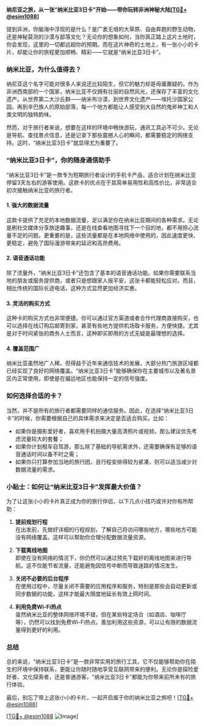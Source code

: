 **纳尼亚之旅，从一张“纳米比亚3日卡”开始——带你玩转非洲神秘大陆[[TG💪+ @esim1088](https://t.me/s/esim1088)]**

提到非洲，你脑海中浮现的是什么？是广袤无垠的大草原、自由奔跑的野生动物，还是神秘莫测的沙漠与部落文化？无论你的想象如何，当你真正踏上这片土地时，你会发现，这里的一切都远超你的预期。而在这片神奇的土地上，有一张小小的卡片，却能让你的旅程更加顺畅、精彩——它就是“纳米比亚3日卡”。

### 纳米比亚，为什么值得去？

纳尼亚这个名字可能对很多人来说还比较陌生，但它的魅力却是毋庸置疑的。作为非洲西南部的一个国家，纳米比亚不仅拥有壮丽的自然风光，还保存了丰富的文化遗产。从世界第二大沙丘群——纳米布沙漠，到世界文化遗产——埃托沙国家公园，再到辛巴族人的原始部落，每一个地方都能让人感受到大自然的鬼斧神工和人类文明的独特韵味。

然而，对于旅行者来说，想要在这样的环境中畅快游玩，通讯工具必不可少。无论是导航、查找景点信息，还是记录下那些震撼人心的瞬间，都需要稳定的网络支持。这时，“纳米比亚3日卡”就显得尤为重要了。

### “纳米比亚3日卡”，你的随身通信助手

“纳米比亚3日卡”是一款专为短期旅行者设计的手机卡产品，适合计划在纳米比亚停留3天左右的游客使用。这款卡的优点在于其简单易用性和高性价比，非常适合初次接触纳米比亚的旅行者。

#### 1. **强大的数据流量**
   这款卡提供了充足的本地数据流量，足以满足你在纳米比亚期间的各种需求。无论是刷社交媒体分享旅途趣事，还是在线查看地图寻找下一个目的地，都不用担心流量不足的问题。更重要的是，这些流量都是在本地网络中使用的，因此速度更快、更稳定，避免了国际漫游带来的延迟和高昂费用。

#### 2. **语音通话功能**
   除了流量外，“纳米比亚3日卡”还包含了基本的语音通话功能。如果你需要联系当地的朋友或服务提供商，或者只是想跟家人报平安，这张卡都能轻松应对。而且，相比传统的国际长途电话，这种方式显然更加经济实惠。

#### 3. **灵活的购买方式**
   这种卡的购买方式也非常便捷。你可以通过官方渠道或者合作代理商直接购买，也可以选择在线订购后邮寄到家，甚至有些地方提供机场取卡服务，方便快捷。尤其是对于时间紧张的商务人士而言，这种即买即用的方式无疑是最理想的选择。

#### 4. **覆盖范围广**
   纳米比亚虽然地广人稀，但得益于近年来通信技术的发展，大部分热门旅游区域都已经实现了良好的网络覆盖。“纳米比亚3日卡”能够确保你在主要城市以及著名景区内正常使用，即使是在偏远地区也能保持一定的信号强度。

### 如何选择合适的卡？

当然，并不是所有的旅行者都需要同样的通信服务。因此，在选择“纳米比亚3日卡”的时候，你需要根据自己的具体需求来决定是否适合购买。比如：

- 如果你是摄影爱好者，喜欢用手机拍摄大量高清照片或视频，那么建议优先考虑流量较大的套餐；
- 如果你计划租车自驾游，那么除了基础的导航需求外，还需要确保有足够的语音通话时间以备不时之需；
- 如果你只打算参加当地的旅行团，且行程安排得较为紧凑，则可以适当减少对数据流量的需求。

### 小贴士：如何让“纳米比亚3日卡”发挥最大价值？

为了让这张小小的卡片真正成为你的旅行伴侣，以下几点小技巧或许对你有所帮助：

1. **提前规划行程**  
   在出发前，先做好详细的行程规划，了解自己将访问哪些地方，哪些地方可能没有网络覆盖。这样可以帮助你合理分配数据流量资源。

2. **下载离线地图**  
   即使在没有网络的情况下，你仍然可以通过预先下载好的离线地图来进行导航。这不仅能节省流量，还能避免因信号中断而导致迷路的情况发生。

3. **关闭不必要的后台程序**  
   在使用过程中，尽量关闭不需要的应用程序和服务，特别是那些会自动更新或同步数据的功能，这样才能最大限度地延长有效上网时间。

4. **利用免费Wi-Fi热点**  
   虽然纳米比亚的整体网络环境不错，但在某些特定场合（如酒店、咖啡厅等），仍然可以找到免费Wi-Fi热点。善加利用这些资源，可以让有限的数据流量得到更好的利用。

### 总结

总的来说，“纳米比亚3日卡”是一款非常实用的旅行工具，它不仅能够帮助你在陌生的环境中保持联系，更能让你随时随地享受互联网带来的便利。无论你是探险爱好者、文化探索者，还是普通游客，“纳米比亚3日卡”都能为你带来前所未有的旅行体验。

最后，别忘了带上这张小小的卡片，一起开启属于你的纳米比亚之旅吧！[[TG💪+ @esim1088](https://t.me/s/esim1088)] 

[[TG💪+ @esim1088](https://t.me/s/esim1088) ![Image](https://i.postimg.cc/4NQfJmqS/Snipaste-2025-05-13-00-14-12.png)]